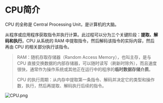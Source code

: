 # CPU简介

CPU 的全称是 Central Processing Unit，是计算机的大脑。

从程序或应用程序获取指令并执行计算。此过程可以分为三个关键阶段：**提取、解码和执行**。CPU 从系统的 RAM 中提取指令，然后解码该指令的实际内容，然后再由 CPU 的相关部分执行该指令。

> RAM：随机存取存储器（Random Access Memory），也叫主存，是与 CPU 直接交换数据的内部存储器，可以随时读写（刷新时除外），而且速度很快，通常作为操作系统或其他正在运行中的程序的**临时数据存储介质**。
>
> CPU 的执行周期：从内存中提取第一条指令、解码并决定它的类型和操作数，执行，然后再提取、解码执行后续的指令。

![CPU.png](http://www.qxnekoo.cn:8888/images/2020/08/11/CPU.png)

